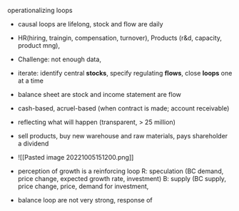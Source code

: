 operationalizing loops
- causal loops are lifelong, stock and flow are daily
- HR(hiring, traingin, compensation, turnover), Products (r&d, capacity, product mng), 
- Challenge: not enough data, 
- iterate: identify central **stocks**, specify regulating **flows**, close **loops** one at a time
- balance sheet are stock and income statement are flow
- cash-based, acruel-based (when contract is made; account receivable)
- reflecting what will happen (transparent, > 25 million)
- sell products, buy new warehouse and raw materials, pays shareholder a dividend
- ![[Pasted image 20221005151200.png]]

- perception of growth is a reinforcing loop
R: speculation (BC demand, price change, expected growth rate, investment)
B: supply (BC supply, price change, price, demand for investment, 
- balance loop are not very strong, 
response of



